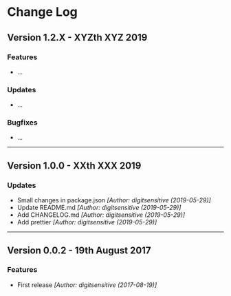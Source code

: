 # Change Log

## Version 1.2.X - XYZth XYZ 2019

### Features

* ...

### Updates

* ...

### Bugfixes

* ...

---

## Version 1.0.0 - XXth XXX 2019

### Updates

* Small changes in package.json *[Author: digitsensitive (2019-05-29)]*
* Update README.md *[Author: digitsensitive (2019-05-29)]*
* Add CHANGELOG.md *[Author: digitsensitive (2019-05-29)]*
* Add prettier *[Author: digitsensitive (2019-05-29)]*

---

## Version 0.0.2 - 19th August 2017

### Features

* First release *[Author: digitsensitive (2017-08-19)]*